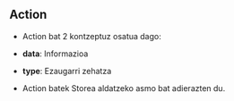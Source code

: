 ## Action

- Action bat 2 kontzeptuz osatua dago:
 - **data**: Informazioa 
 - **type**: Ezaugarri zehatza

- Action batek Storea aldatzeko asmo bat adierazten du.